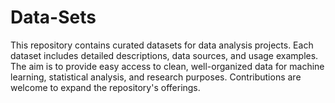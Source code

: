 # Data-Sets
This repository contains curated datasets for data analysis projects. Each dataset includes detailed descriptions, data sources, and usage examples. The aim is to provide easy access to clean, well-organized data for machine learning, statistical analysis, and research purposes. Contributions are welcome to expand the repository's offerings.
